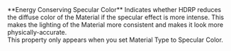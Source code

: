 <tr>
<td>**Energy Conserving Specular Color**</td>
<td>Indicates whether HDRP reduces the diffuse color of the Material if the specular effect is more intense. This makes the lighting of the Material more consistent and makes it look more physically-accurate.<br />This property only appears when you set Material Type to Specular Color.</td>
</tr>
